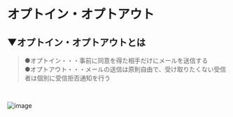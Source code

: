 # オプトイン・オプトアウト

## ▼オプトイン・オプトアウトとは
>●オプトイン・・・事前に同意を得た相手だけにメールを送信する<br>
>●オプトアウト・・・メールの送信は原則自由で、受け取りたくない受信者は個別に受信拒否通知を行う<br>
<br>

![image](https://github.com/SHOKI-SATO/TIL/assets/81621944/0597cb9d-8924-4f2e-8882-c0d2bd8a7a9d)<br>
